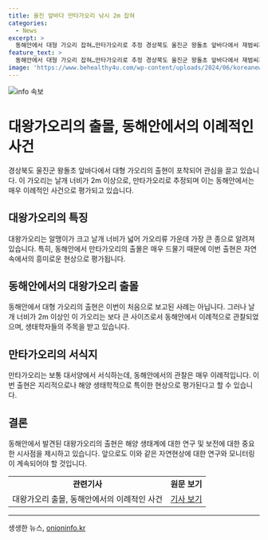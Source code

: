 ```yaml
---
title: 울진 앞바다 만타가오리 낚시 2m 잡혀
categories:
  - News
excerpt: >
  동해안에서 대형 가오리 잡혀…만타가오리로 추정 경상북도 울진군 왕돌초 앞바다에서 재범씨가 2m 이상 날개 너비를 가진 대형 가오리를 낚시로 잡았다가 풀어줬다. 이 가오리는 만타가오리로 추정되는데, 우리나라 해역에서는 매우 드물게 발견된다.
feature_text: >
  동해안에서 대형 가오리 잡혀…만타가오리로 추정 경상북도 울진군 왕돌초 앞바다에서 재범씨가 2m 이상 날개 너비를 가진 대형 가오리를 낚시로 잡았다가 풀어줬다. 이 가오리는 만타가오리로 추정되는데, 우리나라 해역에서는 매우 드물게 발견된다.
image: 'https://www.behealthy4u.com/wp-content/uploads/2024/06/koreanews.jpg'
---
```


<p><img src="https://www.behealthy4u.com/wp-content/uploads/2024/06/koreanews.jpg" alt="info 속보" /></p>

<h1 data-ke-size="size24">대왕가오리의 출몰, 동해안에서의 이례적인 사건</h1>

<p data-ke-size="size16">경상북도 울진군 왕돌초 앞바다에서 대형 가오리의 출현이 포착되어 관심을 끌고 있습니다. 이 가오리는 날개 너비가 2m 이상으로, 만타가오리로 추정되며 이는 동해안에서는 매우 이례적인 사건으로 평가되고 있습니다.</p>

<h2 data-ke-size="size26">대왕가오리의 특징</h2>

<p data-ke-size="size16">대왕가오리는 알맹이가 크고 날개 너비가 넓어 가오리류 가운데 가장 큰 종으로 알려져 있습니다. 특히, 동해안에서 만타가오리의 출몰은 매우 드물기 때문에 이번 출현은 자연 속에서의 흥미로운 현상으로 평가됩니다.</p>

<h2 data-ke-size="size26">동해안에서의 대왕가오리 출몰</h2>

<p data-ke-size="size16">동해안에서 대형 가오리의 출현은 이번이 처음으로 보고된 사례는 아닙니다. 그러나 날개 너비가 2m 이상인 이 가오리는 보다 큰 사이즈로서 동해안에서 이례적으로 관찰되었으며, 생태학자들의 주목을 받고 있습니다.</p>

<h2 data-ke-size="size26">만타가오리의 서식지</h2>

<p data-ke-size="size16">만타가오리는 보통 대서양에서 서식하는데, 동해안에서의 관찰은 매우 이례적입니다. 이번 출현은 지리적으로나 해양 생태학적으로 특이한 현상으로 평가된다고 할 수 있습니다.</p>

<h2 data-ke-size="size26">결론</h2>

<p data-ke-size="size16">동해안에서 발견된 대왕가오리의 출현은 해양 생태계에 대한 연구 및 보전에 대한 중요한 시사점을 제시하고 있습니다. 앞으로도 이와 같은 자연현상에 대한 연구와 모니터링이 계속되어야 할 것입니다.</p>

<table>
  <tbody>
    <tr>
      <td style="text-align: center; height: 17px;"><b>관련기사</b></td>
      <td style="text-align: center; height: 17px;"><b>원문 보기</b></td>
    </tr>
    <tr>
      <td style="text-align: center; height: 17px;">대왕가오리 출몰, 동해안에서의 이례적인 사건</td>
      <td style="text-align: center; height: 17px;"><a href="https://www.ytn.co.kr/_ln/0115_202108131509485384" target="_blank" rel="noopener">기사 보기</a></td>
    </tr>
  </tbody>
</table>

<hr>
생생한 뉴스, <a href="https://onioninfo.kr" rel="dofollow">onioninfo.kr</a>



